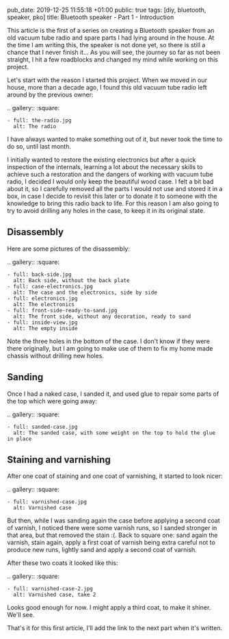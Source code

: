 pub_date: 2019-12-25 11:55:18 +01:00
public: true
tags: [diy, bluetooth, speaker, pko]
title: Bluetooth speaker - Part 1 - Introduction

This article is the first of a series on creating a Bluetooth speaker from an old vacuum tube radio and spare parts I had lying around in the house. At the time I am writing this, the speaker is not done yet, so there is still a chance that I never finish it... As you will see, the journey so far as not been straight, I hit a few roadblocks and changed my mind while working on this project.

Let's start with the reason I started this project. When we moved in our house, more than a decade ago, I found this old vacuum tube radio left around by the previous owner:

.. gallery::
    :square:

    - full: the-radio.jpg
      alt: The radio

I have always wanted to make something out of it, but never took the time to do so, until last month.

<!-- break -->

I initially wanted to restore the existing electronics but after a quick inspection of the internals, learning a lot about the necessary skills to achieve such a restoration and the dangers of working with vacuum tube radio, I decided I would only keep the beautiful wood case. I felt a bit bad about it, so I carefully removed all the parts I would not use and stored it in a box, in case I decide to revisit this later or to donate it to someone with the knowledge to bring this radio back to life. For this reason I am also going to try to avoid drilling any holes in the case, to keep it in its original state.

## Disassembly

Here are some pictures of the disassembly:

.. gallery::
    :square:

    - full: back-side.jpg
      alt: Back side, without the back plate
    - full: case-electronics.jpg
      alt: The case and the electronics, side by side
    - full: electronics.jpg
      alt: The electronics
    - full: front-side-ready-to-sand.jpg
      alt: The front side, without any decoration, ready to sand
    - full: inside-view.jpg
      alt: The empty inside

Note the three holes in the bottom of the case. I don't know if they were there originally, but I am going to make use of them to fix my home made chassis without drilling new holes.

## Sanding

Once I had a naked case, I sanded it, and used glue to repair some parts of the top which were going away:

.. gallery::
    :square:

    - full: sanded-case.jpg
      alt: The sanded case, with some weight on the top to hold the glue in place

## Staining and varnishing

After one coat of staining and one coat of varnishing, it started to look nicer:

.. gallery::
    :square:

    - full: varnished-case.jpg
      alt: Varnished case

But then, while I was sanding again the case before applying a second coat of varnish, I noticed there were some varnish runs, so I sanded stronger in that area, but that removed the stain :(. Back to square one: sand again the varnish, stain again, apply a first coat of varnish being extra careful not to produce new runs, lightly sand and apply a second coat of varnish.

After these two coats it looked like this:

.. gallery::
    :square:

    - full: varnished-case-2.jpg
      alt: Varnished case, take 2

Looks good enough for now. I might apply a third coat, to make it shiner. We'll see.

That's it for this first article, I'll add the link to the next part when it's written.

